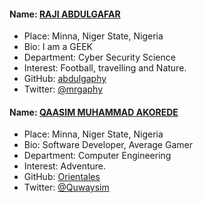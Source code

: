 #### Name: [RAJI ABDULGAFAR](https://github.com/abdulgaphy)
- Place: Minna, Niger State, Nigeria
- Bio: I am a GEEK
- Department: Cyber Security Science
- Interest: Football, travelling and Nature.
- GitHub: [abdulgaphy](https://github.com/abdulgaphy)
- Twitter: [@mrgaphy](https://twitter.com/mrgaphy)

#### Name: [QAASIM MUHAMMAD AKOREDE](https://github.com/Orientales)
- Place: Minna, Niger State, Nigeria
- Bio: Software Developer, Average Gamer
- Department: Computer Engineering
- Interest: Adventure.
- GitHub: [Orientales](https://github.com/Orientales)
- Twitter: [@Quwaysim](https://twitter.com/quwaysim)
